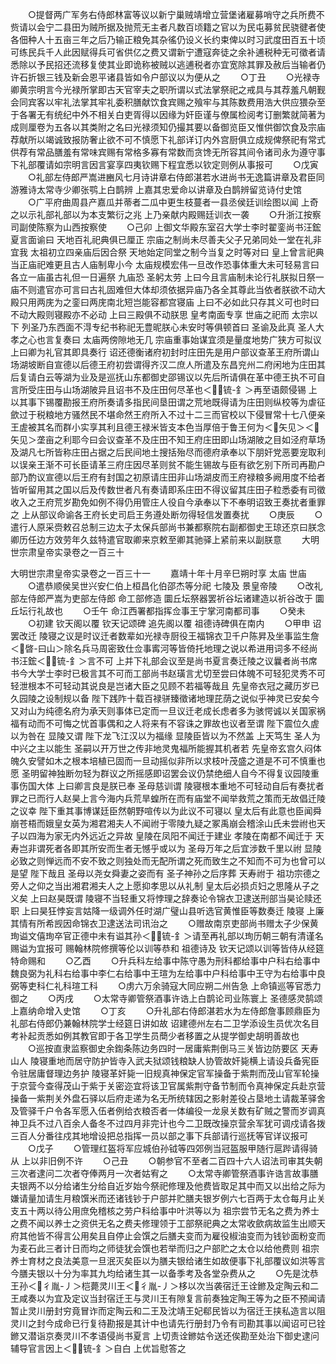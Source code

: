 <!-- { "loadSidebar": true } -->
　　○提督两广军务右侍郎林富等议以新宁巢贼靖增立营堡诸雇募哨守之兵所费不赀请以会宁二县田为贼所据及抛荒无主者凡数百顷籍之官以为民屯募贫民骁徤者使各佃种人十五亩三年之后乃输正粮免其杂徭仍设义长约束俾以时习武度田百五十顷可练民兵千人此因赋得兵可省供亿之费又谓新宁遭寇奔徒之余补逋税种无可徵者请悉除以予民招还流移复使其业即诡称被贼以逃逋税者亦宜宽除其罪及赦后当输者仍许石折银三钱及新会恩平诸县皆如令户部议以为便从之
　　○丁丑
　　○光禄寺卿黄宗明言今光禄所掌即古天官宰夫之职所谓以式法掌祭祀之戒具与其荐羞凡朝觐会同宾客以牢礼法掌其牢礼委积膳献饮食宾赐之飱牢与其陈数费用浩大供应猥杂至于各署无有统纪中外不相关白吏胥得以因缘为奸臣谨与僚属检阅考订删繁就简著为成则厘卷为五各以其类附之名曰光禄须知仍撮其要以备御览臣又惟供御饮食及宗庙荐献所以竭诚致报防奢止欲不可不慎愿下礼部详订内外宫厨俱立成规俾祭祀有常式供荐有常品膳羞有常味宾赐有常格多寡有常数而贪馋无所容其间令诸司永为遵守事下礼部覆请如宗明言因言宴享四夷钦赐下程宜悉以钦定则例从事报可
　　○戊寅
　　○礼部左侍郎严嵩进豳风七月诗讲章右侍郎湛若水进尚书无逸篇讲章及君臣同游雅诗太常寺少卿张鹗上白鹊辨  上嘉其忠爱命以讲章及白鹊辨留览诗付史馆
　　○广平府曲周县产嘉瓜并蒂者二瓜中更生枝蔓者一县丞侯廷训绘图以闻  上奇之以示礼部礼部以为本支繁衍之兆  上乃亲献内殿赐廷训衣一袭
　　○升浙江按察司副使陈察为山西按察使
　　○己卯  上御文华殿东室召大学士李时翟銮尚书汪鋐夏言面谕曰  天地百礼祀典俱已厘正  宗庙之制尚未尽善夫父子兄弟同处一堂在礼非宜我  太祖初立四亲庙后因合祭  天地始定同堂之制今当复之时等对曰  皇上曾言祀典当正庙祀难更且古人庙制卑小今  太庙规模宏伟一旦改作恐事体重大未可轻易言曰各立一庙虽古礼但一日遍祭  九庙恐  圣躬太劳  上曰今且言庙制未论行礼朕拟日祭一庙不则遣官亦可言曰古礼固难但大体却须依据异庙乃各全其尊此当依者朕欲不动大殿只用两庑为之銮曰两庑南北短岂能容都宫寝庙  上曰不必如此只存其义可也时曰不动大殿则寝殿亦不必动  上曰三殿俱不动朕思  皇考南面专享  世庙之祀而  太宗以下  列圣乃东西面不淂专纪书称祀无豊昵朕心未安时等俱顿首曰  圣谕及此真  圣人大孝之心也言复奏曰  太庙两傍隙地无几  宗庙重事始谋宜须是量度地势广狭方可拟议  上曰卿为礼官其即具奏行  诏还德衡诸府初封时庄田先是用户部议查革王府所谓山场湖坡断自宣德以后德王府初尝谓得齐汉二庶人所遣及东昌兖州二府闲地为庄田其后复请白云等湖为业及是巡抚山东都御史邵锡议以先后所请俱在革中德王执不可自言所受庄田与山场湖陂异且诏书不及庄田何尽革也＜锍-釒＞再至语颇侵锡  上以其事下锡覆勘报王府所奏请多指民间垦田谓之荒地既得请为庄田则纵校等为虐征歛过于税粮地方骚然民不堪命然王府所入不过十二三而官校以下侵冒常十七八便亲王虗被其名而群小实享其利且德王禄米皆支本色当厚倍于鲁王何为＜矢见＞＜矢见＞垄亩之利耶今曰会议查革不及庄田不知王府庄田即山场湖陂之目如泾府草场及湖凡七所皆称庄田占据之后民间地土搜括殆尽而德府承奉以下朋奸党恶要宠取利以误亲王渐不可长臣请革三府庄因尽革则贫不能生锡故与臣有欲乞别下所司再勘户部乃酌议宣德以后王府有封国之初原请庄田非山场湖皮而王府禄粮多阙用度不给者皆听留用其之国以后及传数世者凡有奏请即系庄田不得议留其庄田子粒悉委有司徵收入之王府荒岁勘免如例不得仍用管庄人役自今承奉以下不奉明诏致王奏扰者重罪之  上从部议命谕各王府长史司启王务遵处断勿得轻信发置奏扰
　　○庚辰
　　○遣行人原采赍敕召总制三边太子太保兵部尚书兼都察院右副都御史王琼还京曰朕念卿历任边方效劳年久兹特遣官取卿来京敕至卿其驰驿上紧前来以副朕意
　　大明世宗肃皇帝实录卷之一百三十

大明世宗肃皇帝实录卷之一百三十一
　　嘉靖十年十月辛巳朔时享  太庙  世庙
　　○遣恭顺侯吴世兴安仁伯上桓昌化伯邵杰等分祀  七陵及  景皇帝陵
　　○改礼部左侍郎严嵩为吏部左侍郎  命工部修造  圜丘坛祭器罢祈谷坛诸建造以祈谷改于  圜丘坛行礼故也
　　○壬午  命江西署都指挥佥事王宁掌河南都司事
　　○癸未
　　○初建  钦天阁以覆  钦天记颂碑  追先阁以覆  祖德诗碑俱在南内
　　○甲申  诏罢改迁  陵寝之议是时议迁者数辈如光禄寺厨役王福锦衣卫千户陈昇及坐事监生詹＜晵-曰山＞除名兵马周密致仕佥事寗河等皆倚托地理之说以希进用词多不经尚书汪鋐＜锍-釒＞言不可  上并下礼部会议至是尚书夏言奏迁陵之议曩者尚书席书今大学士李时已极言其不可而工部尚书赵璜言尤切至尝曰体魄不可轻犯灵秀不可轻泄根本不可轻动其说良是岂诸大臣之见顾不若福等哉且  先皇帝衣冠之藏历岁已久园陵之设制规以备  陛下践阼十载百禄骈臻徵诸地理芘荫之说似乎神灵已安矣今又对山为纯德名府为承天则事体已定而一旦议迁老成长虑者多为骇愕诚以关国家祸福有动而不可悔之忧首事偶和之人将来有不容诛之罪故也议者至谓  陛下震位久虗以为咎在  显陵又谓  陛下龙飞江汉以为福缘  显陵臣皆以为不然盖  上天笃生  圣人为中兴之主以能生  圣嗣以开万世之传非地灵鬼福所能握其机者若  先皇帝玄宫久闷体魄久安譬如木之根本培植已固而一旦动摇似非所以求枝叶茂盛之道是不可不慎重也愿  圣明留神独断勿轻为群议之所摇感即诏罢会议仍禁绝细人自今不得复议园陵重事伤国大体  上曰卿言良是朕已奉  圣母慈训谓  陵寝根本重地不可轻动自后有奏扰者罪之已而行人赵昊上言今海内兵荒旱蝗所在而有庙堂不闻举救荒之策而无故倡迁陵之议幸  陛下重其事博谋廷臣然朝野喧传以为此议不可寝以  皇太后有此意也臣闻舜崩苍梧而娥皇女英为湘君湘夫人不闻祔于零陵九疑之冢禹崩会稽涂山氏未尝祔也天子以四海为家无内外远近之异故  皇陵在凤阳不闻迁于建业  孝陵在南都不闻迁于  天寿岂非谓死者各即其所安而生者无憾乎或以为  圣母万年之后宜涉数千里以祔  显陵必致之则惮远而不安不致之则独处而无配所谓之死而致生之不知而不可为也曾可以是望  陛下哉且  圣母以尧女舜妻之姿而有  圣子神孙之后序葬  天寿祔于  祖功宗德之旁人之仰之当出湘君湘夫人之上愿抑孝思以从礼制  皇太后必损贞妇之思隆从子之义矣  上曰赵昊既谓  陵寝不当轻重又将悖理之辞奏论令锦衣卫逮送刑部当昊论赎还职  上曰昊狂悖妄言姑降一级调外任时湖广璧山县听选官黄惟臣等数奏迁  陵寝  上廉其情有所希觊因命锦衣卫逮送法司讯治之
　　○赠故南京吏部尚书赠太子少保黄珣谥文僖珣卒官正德中未有谥其孙＜锍-釒＞请至再礼部以珣历朝三朝有清谨名赐谥为宜报可  赐翰林院修撰等伦以训等恭和  祖德诗及  钦天记颂以训等皆侍从经筵特命赐和
　　○乙酉
　　○升兵科左给事中陈守愚为刑科都给事中户科右给事中魏良弼为礼科右给事中李仁右给事中王瑄为左给事中户科给事中王守为右给事中良弼等吏科仁礼科瑄工科
　　○虏六万余骑寇大同应朔二州告急  上命镇巡等官悉力御之
　　○丙戌
　　○太常寺卿管祭酒事许诰上白鹊论司业陈寰上  圣德感灵鹄颂  上嘉纳命增入史馆
　　○丁亥
　　○升礼部右侍郎湛若水为左侍郎詹事顾鼎臣为礼部右侍郎仍兼翰林院学士经筵日讲如故  诏建德州左右二卫学添设生员优次名目考补起贡悉如例其教官即于各卫学生员蕳少者移置之从提学御史胡明善故也
　　○巡按直隶监察御史余鍧条陈边务四时一居庸紫荆倒马三关皆边防要区  天寿山人  陵寝重地而居守防护皆寺入武夫狱颂钱粮缺人协管故奸毙横上请设兵备宪臣令驻居庸督理边务护  陵寝革奸毙一旧规真神保定官军操备于紫荆而茂山官军轮操于京营今查得茂山于紫于关密迩宜将该卫官属紫荆守备节制而令真神保定兵赴京营操备一紫荆关外盘石驿以后府走递为名无所统辖因之影射差役占垦地土请裁革驿舍及管驿千户令各军愿入伍者例给衣粮否者一体编役一龙泉关数有矿贼之警而岁调真神卫兵不过八百余人备冬不过四月非完计也今二卫既改操京营余军犹可调戍请各拨三百人分番往戍其地增设把总指挥一员以部之事下兵部请行巡抚等官详议报可
　　○戊子
　　○管理红盔将军应城伯孙钺等四郊例当冠盔服甲随行扈跸请得骑从  上以非旧例不许
　　○己丑
　　○朝参官不至者二百四十六人诏法司审其失朝三次者逮问二次者夺俸两月一次者姑宥之
　　○太常寺卿管祭酒事许诰言故事膳夫银两不以分给诸生分给自近岁始今祭祀修理及他费皆取足其中而又以出给之际为嫌请量加请生月粮馔米而还诸钱钞于户部并贮膳夫银岁例六七百两于太仓每月止关支五十两以待公用庶免稽核之劳户科给事中叶洪等以为  祖宗尝节无名之费为养士之费不闻以养士之资供无名之费夫修理领于工部祭祀典之太常收歛病故监生出顺天府其他皆不得言公用矣且自停止会馔之后膳夫变而为雇役椒油变而为钱钞面粉变而为麦石此三者计日而均之师徒犹会馔也若举而归之户部贮之太仓以给他费则  祖宗养士育材之良法美意一旦泯灭矣臣以为膳夫银给诸生如故便事下礼部覆议如洪等言今膳夫银以十分为率其九均给诸生其一以备季考及各堂杂费从之
　　○先是沈恭王孙＜彳胤-丿＞桤薨灵川王＜彳胤-丿＞栘以次当袭宿迁王诠鎀及定陶云和二王咸奏以为宜及定议当封宿迁王与灵川王有隙复言前奏独定陶王等为之臣不预闻请暂止灵川册封穷竟冒诈而定陶云和二王及沈靖王妃郗民皆以为宿迁王挟私造言以阻灵川之封今成命已行复待勘报是其计中也请先行册封乃令有司勘其事以闻诏可已铨鎀又潜诣京奏灵川不孝语侵尚书夏言  上切责诠鎀姑令送还俟勘至处治下御史逮问辅导官言因上＜锍-釒＞自白  上优旨慰答之
